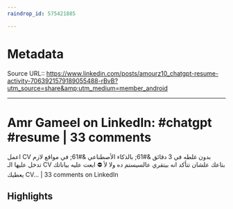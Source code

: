 ```yaml
---
raindrop_id: 575421885

---
```


# Metadata
Source URL:: https://www.linkedin.com/posts/amourz10_chatgpt-resume-activity-7063921579189055488-rBvB?utm_source=share&amp;utm_medium=member_android


---
# Amr Gameel on LinkedIn: #chatgpt #resume | 33 comments

اعمل CV بدون غلطه في 3 دقائق &amp;#61; بالذكاء الأصطناعي &amp;#61; في مواقع لازم تدخل عليها الـ CV بتاعك علشان تتأكد انه بيتقري عالسيستم ده ولا لأ ⛔ ابعت عليه بياناتك يعطيك CV… | 33 comments on LinkedIn

## Highlights
